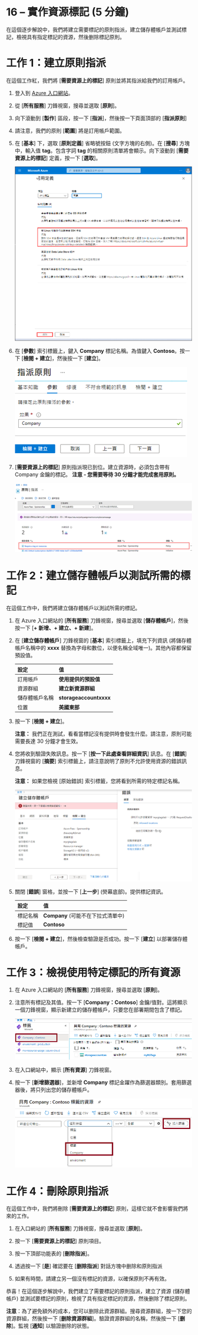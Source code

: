 ﻿---
wts:
    title: '16 – 實作資源標記 (5 分鐘)'
    module: '模組 05：描述身分識別、控管、隱私權和合規性功能'
---
# 16 – 實作資源標記 (5 分鐘)

在這個逐步解說中，我們將建立需要標記的原則指派，建立儲存體帳戶並測試標記，檢視具有指定標記的資源，然後删除標記原則。

# 工作 1：建立原則指派 

在這個工作紅，我們將 [**需要資源上的標記**] 原則並將其指派給我們的訂用帳戶。 

1. 登入到 [Azure 入口網站](https://portal.azure.com)。

2. 從 [**所有服務**] 刀鋒視窗，搜尋並選取 [**原則**]。

3. 向下滾動到 [**製作**] 區段，按一下 [**指派**]，然後按一下頁面頂部的 [**指派原則**]

4. 請注意，我們的原則 [**範圍**] 將是訂用帳戶範圍。 

5. 在 [**基本**] 下，選取 [**原則定義**] 省略號按鈕 (文字方塊的右側)。在 [**搜尋**] 方塊中，輸入值 **tag**。包含字詞 **tag** 的相關原則清單將會顯示。向下滾動到 [**需要資源上的標記**] 定義，按一下 [**選取**]。

   ![[可用定義] 窗格的螢幕擷取畫面，其中選取了 [需要資源上的標記]。](../images/1701.png)
   
6. 在 [**參數**] 索引標籤上，鍵入 **Company** 標記名稱。為值鍵入 **Contoso**。按一下 [**檢閱 + 建立**]，然後按一下 [**建立**]。

    ![填寫了標記名稱的 [指派原則] 窗格的螢幕擷取畫面。](../images/1702.png)

7. [**需要資源上的標記**] 原則指派現已到位。建立資源時，必須包含帶有 Company 金鑰的標記。
   **注意 - 您需要等待 30 分鐘才能完成套用原則。** 

   ![[原則 - 分配] 窗格的螢幕擷取畫面，醒目提示允許的位置指派。](../images/1703.png)

# 工作 2：建立儲存體帳戶以測試所需的標記

在這個工作中，我們將建立儲存體帳戶以測試所需的標記。 

1. 在 Azure 入口網站的 [**所有服務**] 刀鋒視窗，搜尋並選取 [**儲存體帳戶**]，然後按一下 [**+ 新增、+ 建立、+ 新建**]。

2. 在 [**建立儲存體帳戶**] 刀鋒視窗的 [**基本**] 索引標籤上，填充下列資訊 (將儲存體帳戶名稱中的 **xxxx** 替換為字母和數位，以便名稱全域唯一)。其他內容都保留預設值。

    | 設定 | 值 | 
    | --- | --- |
    | 訂用帳戶 | **使用提供的預設值** |
    | 資源群組 | **建立新資源群組** |
    | 儲存體帳戶名稱 | **storageaccountxxxx** |
    | 位置 | **美國東部** |

3. 按一下 [**檢閱 + 建立**]。 

    **注意：** 我們正在測試，看看當標記沒有提供時會發生什麼。請注意，原則可能需要長達 30 分鐘才會生效。

4. 您將收到驗證失敗訊息。按一下 [**按一下此處查看詳細資訊**] 訊息。在 [**錯誤**] 刀鋒視窗的 [**摘要**] 索引標籤上，請注意說明了原則不允許使用資源的錯誤訊息。

    **注意：** 如果您檢視 [原始錯誤] 索引標籤，您將看到所需的特定標記名稱。 

    ![由於原則錯誤而不允許的螢幕擷取畫面。](../images/1704.png)


5. 關閉 [**錯誤**] 窗格，並按一下 [**上一步**] (熒幕底部)。提供標記資訊。 

    | 設定 | 值 | 
    | --- | --- |
    | 標記名稱 | **Company** (可能不在下拉式清單中) |
    | 標記值 | **Contoso** |

6. 按一下 [**檢閱 + 建立**]，然後檢查驗證是否成功。按一下 [**建立**] 以部署儲存體帳戶。 

# 工作 3：檢視使用特定標記的所有資源

1. 在 Azure 入口網站的 [**所有服務**] 刀鋒視窗，搜尋並選取 [**原則**]。

2. 注意所有標記及其值。按一下 [**Company：Contoso**] 金鑰/值對。這將顯示一個刀鋒視窗，顯示新建立的儲存體帳戶，只要您在部署期間包含了標記。 

   ![選取了 company 和 contoso 的標記的熒幕擷取畫面。](../images/1705.png)

3. 在入口網站中，顯示 [**所有資源**] 刀鋒視窗。

4. 按一下 [**新增篩選器**]，並新增 **Company** 標記金躍作為篩選器類別。套用篩選器後，將只列出您的儲存體帳戶。

    ![選取了 Company 的所有資源篩選器的熒幕擷取畫面。](../images/1706.png)

# 工作 4：刪除原則指派

在這個工作中，我們將刪除 [**需要資源上的標記**] 原則，這樣它就不會影響我們將來的工作。 

1. 在入口網站的 [**所有服務**] 刀鋒視窗，搜尋並選取 [**原則**]。

2. 按一下 [**需要資源上的標記**] 原則項目。

3. 按一下頂部功能表的 [**刪除指派**]。

4. 透過按一下 [**是**] 確認要在 [**删除指派**] 對話方塊中删除和原則指派

5. 如果有時間，請建立另一個沒有標記的資源，以確保原則不再有效。

恭喜！在這個逐步解說中，我們建立了需要標記的原則指派，建立了資源 (儲存體帳戶) 並測試要標記的原則，檢視了具有指定標記的資源，然後删除了標記原則。


**注意**：為了避免額外的成本，您可以删除此資源群組。搜尋資源群組，按一下您的資源群組，然後按一下 [**删除資源群組**]。驗證資源群組的名稱，然後按一下 [**删除**]。監視 [**通知**] 以驗證删除的狀態。
